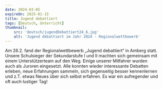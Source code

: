 ```yaml
---
date: 2024-03-05
expireOn: 2025-01-15
title: Jugend debattiert
tags: [Deutsch, Unterricht]
thumbnail: 
    src: 'deutsch/jugendDebattiert24_6.jpg'
    alt: 'Jugend debattiert im Jahr 2024 - Regionalwettbewerb'
---
```


Am 26.2. fand der Regionalwettbewerb „Jugend debattiert“ in Amberg statt. Unsere Schulsieger der Sekundarstufe I und II machten sich gemeinsam mit einem Unterstützerteam auf den Weg. Einige unserer Mitfahrer wurden auch als Juroren eingesetzt. Alle konnten wieder interessante Debatten erleben, neue Erfahrungen sammeln, sich gegenseitig besser kennenlernen und z.T. etwas Neues über sich selbst erfahren. Es war ein aufregender und oft auch lustiger Tag!


<gallery images="/images/deutsch/jugendDebattiert24_6.jpg,/images/deutsch/jugendDebattiert24_7.jpg,/images/deutsch/jugendDebattiert24_8.jpg"></gallery>